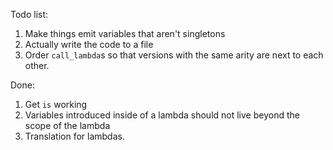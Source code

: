 Todo list:

1. Make things emit variables that aren't singletons
2. Actually write the code to a file
3. Order `call_lambda`s so that versions with the same arity are next to each other.

Done:

1. Get `is` working
2. Variables introduced inside of a lambda should not live beyond the scope
   of the lambda
3. Translation for lambdas.
